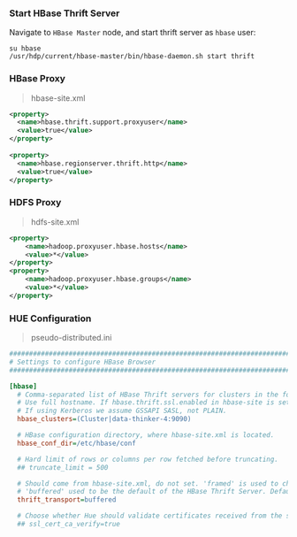 ### Start HBase Thrift Server

Navigate to `HBase Master` node, and start thrift server as `hbase` user:

```shell
su hbase
/usr/hdp/current/hbase-master/bin/hbase-daemon.sh start thrift
```



### HBase Proxy

>  hbase-site.xml

```xml
<property>
  <name>hbase.thrift.support.proxyuser</name>
  <value>true</value>
</property>
 
<property>
  <name>hbase.regionserver.thrift.http</name>
  <value>true</value>
</property>
```



### HDFS Proxy

> hdfs-site.xml

```xml
<property>
	<name>hadoop.proxyuser.hbase.hosts</name>
	<value>*</value>
</property>
<property>
	<name>hadoop.proxyuser.hbase.groups</name>
	<value>*</value>
</property>
```



### HUE Configuration

> pseudo-distributed.ini

```ini
###########################################################################
# Settings to configure HBase Browser
###########################################################################

[hbase]
  # Comma-separated list of HBase Thrift servers for clusters in the format of '(name|host:port)'.
  # Use full hostname. If hbase.thrift.ssl.enabled in hbase-site is set to true, https will be used otherwise it will use http
  # If using Kerberos we assume GSSAPI SASL, not PLAIN.
  hbase_clusters=(Cluster|data-thinker-4:9090)

  # HBase configuration directory, where hbase-site.xml is located.
  hbase_conf_dir=/etc/hbase/conf

  # Hard limit of rows or columns per row fetched before truncating.
  ## truncate_limit = 500

  # Should come from hbase-site.xml, do not set. 'framed' is used to chunk up responses, used with the nonblocking server in Thrift but is not supported in Hue.
  # 'buffered' used to be the default of the HBase Thrift Server. Default is buffered when not set in hbase-site.xml.
  thrift_transport=buffered

  # Choose whether Hue should validate certificates received from the server.
  ## ssl_cert_ca_verify=true
```

